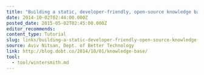 ```yaml
---
title: "Building a static, developer-friendly, open-source knowledge base"
date: 2014-10-02T02:44:00.000Z
posted_date: 2015-05-02T02:45:00.000Z
editor_recommends:
content_type: Tutorial
slug: links/building-a-static-developer-friendly-open-source-knowledge-base
source: Aviv Nitsan, Dept. of Better Technology
link: http://blog.dobt.co/2014/10/01/knowledge-base/
tool:
  - tool/wintersmith.md
---
```





